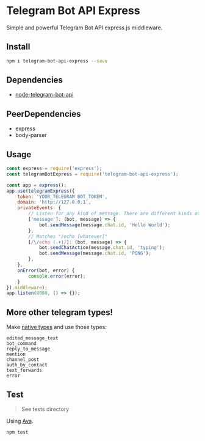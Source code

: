 # Telegram Bot API Express

Simple and powerful Telegram Bot API express.js middleware.

## Install

```bash
npm i telegram-bot-api-express --save
```

## Dependencies
- [node-telegram-bot-api](https://github.com/yagop/node-telegram-bot-api)

## PeerDependencies
- express
- body-parser

## Usage

```javascript
const express = require('express');
const telegramBotExpress = require('telegram-bot-api-express');

const app = express();
app.use(telegramExpress({
    token: 'YOUR_TELEGRAM_BOT_TOKEN',
    domain: 'http://127.0.0.1',
    privateEvents: {
        // Listen for any kind of message. There are different kinds of messages.
        ['message']: (bot, message) => {
            bot.sendMessage(message.chat.id, 'Hello World');
        },
        // Matches "/echo [whatever]"
        [/\/echo (.+)/]: (bot, message) => {
            bot.sendChatAction(message.chat.id, 'typing');
            bot.sendMessage(message.chat.id, 'PONG');
        },
    },
    onError(bot, error) {
        console.error(error);
    }
}).middleware);
app.listen(8080, () => {});
```

## More other telegram types!
Make [native types](https://core.telegram.org/bots/api) and use those types: 

```
edited_message_text
bot_command
reply_to_message
mention
channel_post
auth_by_contact
text_forwards
error
```

## Test
> See tests directory

Using [Ava](https://github.com/avajs/ava). 

```bash
npm test
```
